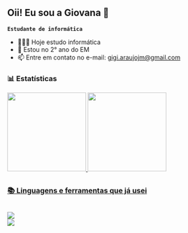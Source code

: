 ## Oii! Eu sou a Giovana 👋

**`Estudante de informática`**

- 👩🏻‍💻 Hoje estudo informática
- 📖 Estou no 2° ano do EM
- 📫 Entre em contato no e-mail: gigi.araujojm@gmail.com

### 📊 Estatísticas

<div>
<div align="left">
  <a href="https://github.com/rafaballerini">
  <img height="180em" src="https://github-readme-stats.vercel.app/api?username=giovanaa1909&show_icons=true&theme=dracula&include_all_commits=true&count_private=true"/>
  <img height="180em" src="https://github-readme-stats.vercel.app/api/top-langs/?username=giovanaa1909&layout=compact&langs_count=7&theme=dracula"/>
</div>
  
##

<h3 align="left">📚 Linguagens e ferramentas que já usei </h3>

<br/>

<div align="left">
    <img src="https://skillicons.dev/icons?i=html,vscode,notion,figma,idea,notion" /><br>
    <img src="https://skillicons.dev/icons?i=github,css,python,javascript,java,powershell" /><br>
    
</div>




